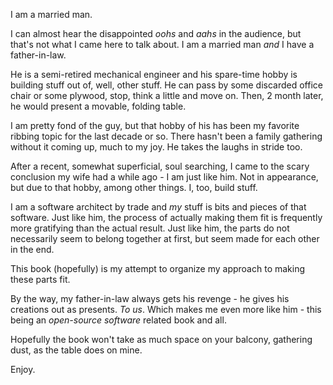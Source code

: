 I am a married man. 

I can almost hear the disappointed _oohs_ and _aahs_ in the audience, but that's not what I came here to talk about. I am a married man _and_ I have a father-in-law.

He is a semi-retired mechanical engineer and his spare-time hobby is building stuff out of, well, other stuff. He can pass by some discarded office chair or some plywood, stop, think a little and move on. Then, 2 month later, he would present a movable, folding table.

I am pretty fond of the guy, but that hobby of his has been my favorite ribbing topic for the last decade or so. There hasn't been a family gathering without it coming up, much to my joy. He takes the laughs in stride too.

After a recent, somewhat superficial, soul searching, I came to the scary conclusion my wife had a while ago - I am just like him. Not in appearance, but due to that hobby, among other things. I, too, build stuff.

I am a software architect by trade and _my_ stuff is bits and pieces of that software. Just like him, the process of actually making them fit is frequently more gratifying than the actual result. Just like him, the parts do not necessarily seem to belong together at first, but seem made for each other in the end.

This book (hopefully) is my attempt to organize my approach to making these parts fit.

By the way, my father-in-law always gets his revenge - he gives his creations out as presents. _To us_. Which makes me even more like him - this being an _open-source software_ related book and all.

Hopefully the book won't take as much space on your balcony, gathering dust, as the table does on mine.

Enjoy.
